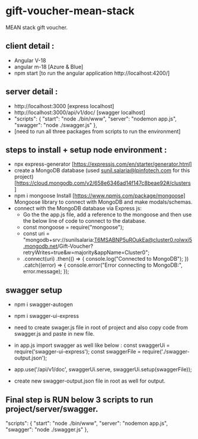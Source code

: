 # gift-voucher-mean-stack

MEAN stack gift voucher.

## client detail :

- Angular V-18
- angular m-18 [Azure & Blue]
- npm start [to run the angular application http://localhost:4200/]

## server detail :

- http://localhost:3000             [express localhost]
- http://localhost:3000/api/v1/doc/ [swagger localhost]
- "scripts": {
    "start": "node ./bin/www",
    "server": "nodemon app.js",
    "swagger": "node ./swagger.js"
  }, 
- [need to run all three packages from scripts to run the environment]

## steps to install + setup node environment : 

- npx express-generator [https://expressjs.com/en/starter/generator.html]
- create a MongoDB database (used sunil.salaria@lpinfotech.com for this project) [https://cloud.mongodb.com/v2/658e6346ad14f147c8beae92#/clusters]
- npm i mongoose Install [https://www.npmjs.com/package/mongoose] Mongoose library to connect with MongoDB and make modals/schemas.
- connect with the MongoDB database via Express js:
   - Go the the app.js file, add a reference to the mongoose and then use the below line of code to connect to the database. 
    - const mongoose = require("mongoose");
    - const uri = "mongodb+srv://sunilsalaria:T6MSABNP5uROukEa@cluster0.rolwxi5.mongodb.net/Gift-Voucher?retryWrites=true&w=majority&appName=Cluster0";
    - .connect(uri)
  .then(() => {
    console.log("Connected to MongoDB");
  })
  .catch((error) => {
    console.error("Error connecting to MongoDB:", error.message);
  });

## swagger setup

- npm i swagger-autogen
- npm i swagger-ui-express

- need to create swager.js file in root of project and also copy code from swagger.js and paste in new file.
- in app.js import swagger as well like below :
    const swaggerUi = require('swagger-ui-express'); 
    const swaggerFile = require('./swagger-output.json');
- app.use('/api/v1/doc', swaggerUi.serve, swaggerUi.setup(swaggerFile));
- create new swagger-output.json file in root as well for output.

## Final step is RUN below 3 scripts to run project/server/swagger.

"scripts": {
    "start": "node ./bin/www",
    "server": "nodemon app.js",
    "swagger": "node ./swagger.js"
  }, 